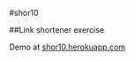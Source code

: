 #shor10

##Link shortener exercise

Demo at <a href="shor10.herokuapp.com" target="_blank">shor10.herokuapp.com</a>
